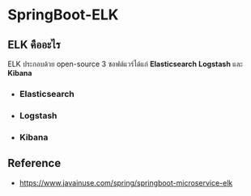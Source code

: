 # SpringBoot-ELK

## ELK คืออะไร 

ELK ประกอบด้วย open-source 3 ซอฟต์แวร์ได้แก่ <b>Elasticsearch</b> <b>Logstash</b> และ <b>Kibana</b>

- ### Elasticsearch

- ### Logstash

- ### Kibana

## Reference

- https://www.javainuse.com/spring/springboot-microservice-elk
